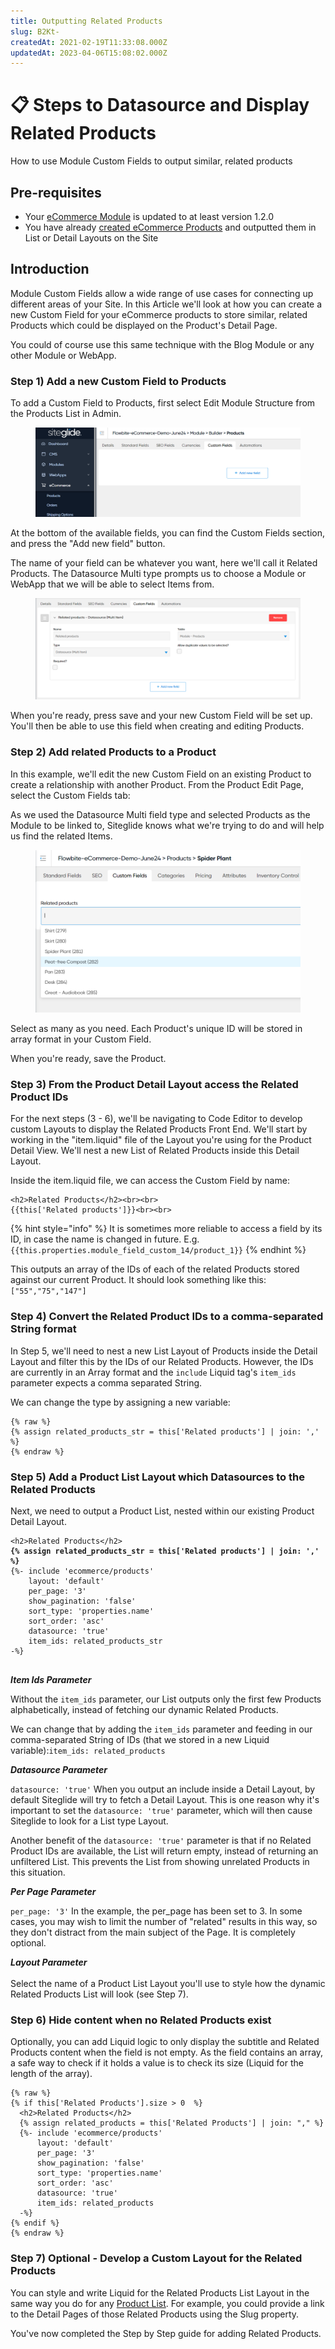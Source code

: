 ```yaml
---
title: Outputting Related Products
slug: B2Kt-
createdAt: 2021-02-19T11:33:08.000Z
updatedAt: 2023-04-06T15:08:02.000Z
---
```


# 📋 Steps to Datasource and Display Related Products

How to use Module Custom Fields to output similar, related products

## Pre-requisites

* Your [eCommerce Module](https://help.siteglide.com/article/200-getting-started-with-siteglide-ecommerce) is updated to at least version 1.2.0
* You have already [created eCommerce Products](https://help.siteglide.com/article/196-products-introduction) and outputted them in List or Detail Layouts on the Site

## Introduction

Module Custom Fields allow a wide range of use cases for connecting up different areas of your Site. In this Article we'll look at how you can create a new Custom Field for your eCommerce products to store similar, related Products which could be displayed on the Product's Detail Page.

You could of course use this same technique with the Blog Module or any other Module or WebApp.

### Step 1) Add a new Custom Field to Products

To add a Custom Field to Products, first select Edit Module Structure from the Products List in Admin.

<figure><img src="../../.gitbook/assets/image.png" alt=""><figcaption></figcaption></figure>

At the bottom of the available fields, you can find the Custom Fields section, and press the "Add new field" button.

The name of your field can be whatever you want, here we'll call it Related Products. The Datasource Multi type prompts us to choose a Module or WebApp that we will be able to select Items from.

<figure><img src="../../.gitbook/assets/image (1).png" alt=""><figcaption></figcaption></figure>

When you're ready, press save and your new Custom Field will be set up. You'll then be able to use this field when creating and editing Products.

### Step 2) Add related Products to a Product

In this example, we'll edit the new Custom Field on an existing Product to create a relationship with another Product. From the Product Edit Page, select the Custom Fields tab:

As we used the Datasource Multi field type and selected Products as the Module to be linked to, Siteglide knows what we're trying to do and will help us find the related Items.&#x20;

<figure><img src="../../.gitbook/assets/image (2).png" alt=""><figcaption></figcaption></figure>

Select as many as you need. Each Product's unique ID will be stored in array format in your Custom Field.

When you're ready, save the Product.

### Step 3) From the Product Detail Layout access the Related Product IDs

For the next steps (3 - 6), we'll be navigating to Code Editor to develop custom Layouts to display the Related Products Front End. We'll start by working in the "item.liquid" file of the Layout you're using for the Product Detail View. We'll nest a new List of Related Products inside this Detail Layout.

Inside the item.liquid file, we can access the Custom Field by name:

```liquid
<h2>Related Products</h2><br><br>
{{this['Related products']}}<br><br>
```

{% hint style="info" %}
It is sometimes more reliable to access a field by its ID, in case the name is changed in future. E.g. `{{this.properties.module_field_custom_14/product_1}}`
{% endhint %}

This outputs an array of the IDs of each of the related Products stored against our current Product. It should look something like this: `["55","75","147"]`

### Step 4) Convert the Related Product IDs to a comma-separated String format

In Step 5, we'll need to nest a new List Layout of Products inside the Detail Layout and filter this by the IDs of our Related Products. However, the IDs are currently in an Array format and the `include` Liquid tag's `item_ids` parameter expects a comma separated String.

We can change the type by assigning a new variable:

```
{% raw %}
{% assign related_products_str = this['Related products'] | join: ',' %}
{% endraw %}
```

### Step 5) Add a Product List Layout which Datasources to the Related Products

Next, we need to output a Product List, nested within our existing Product Detail Layout.

<pre class="language-liquid"><code class="lang-liquid">&#x3C;h2>Related Products&#x3C;/h2>
<strong>{% assign related_products_str = this['Related products'] | join: ',' %}
</strong>{%- include 'ecommerce/products'
    layout: 'default'
    per_page: '3'
    show_pagination: 'false'
    sort_type: 'properties.name'
    sort_order: 'asc'
    datasource: 'true'
    item_ids: related_products_str
-%} 

</code></pre>

_**Item Ids Parameter**_&#x20;

Without the `item_ids` parameter, our List outputs only the first few Products alphabetically, instead of fetching our dynamic Related Products.

We can change that by adding the `item_ids` parameter and feeding in our comma-separated String of IDs (that we stored in a new Liquid variable):`item_ids: related_products`

_**Datasource Parameter**_&#x20;

`datasource: 'true'` When you output an include inside a Detail Layout, by default Siteglide will try to fetch a Detail Layout. This is one reason why it's important to set the `datasource: 'true'` parameter, which will then cause Siteglide to look for a List type Layout.

Another benefit of the `datasource: 'true'` parameter is that if no Related Product IDs are available, the List will return empty, instead of returning an unfiltered List. This prevents the List from showing unrelated Products in this situation.

_**Per Page Parameter**_

`per_page: '3'` In the example, the per\_page has been set to 3. In some cases, you may wish to limit the number of "related" results in this way, so they don't distract from the main subject of the Page. It is completely optional.

_**Layout Parameter**_ \
\
Select the name of a Product List Layout you'll use to style how the dynamic Related Products List will look (see Step 7).

### Step 6) Hide content when no Related Products exist

Optionally, you can add Liquid logic to only display the subtitle and Related Products content when the field is not empty. As the field contains an array, a safe way to check if it holds a value is to check its size (Liquid for the length of the array).

```liquid
{% raw %}
{% if this['Related Products'].size > 0  %}
  <h2>Related Products</h2>
  {% assign related_products = this['Related Products'] | join: "," %}
  {%- include 'ecommerce/products'
      layout: 'default'
      per_page: '3'
      show_pagination: 'false'
      sort_type: 'properties.name'
      sort_order: 'asc'
      datasource: 'true'
      item_ids: related_products 
  -%} 
{% endif %}
{% endraw %}
```

### Step 7) Optional - Develop a Custom Layout for the Related Products

You can style and write Liquid for the Related Products List Layout in the same way you do for any [Product List](product-lists.md). For example, you could provide a link to the Detail Pages of those Related Products using the Slug property.

You've now completed the Step by Step guide for adding Related Products.
